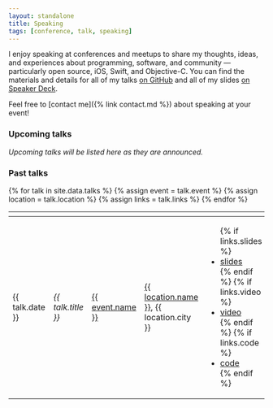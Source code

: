 ```yaml
---
layout: standalone
title: Speaking
tags: [conference, talk, speaking]
---
```


I enjoy speaking at conferences and meetups to share my thoughts, ideas, and experiences about programming,
software, and community &mdash; particularly open source, iOS, Swift, and Objective-C.
You can find the materials and details for all of my talks [on GitHub](https://github.com/jessesquires/talks)
and all of my slides [on Speaker Deck](https://speakerdeck.com/jessesquires).

Feel free to [contact me]({% link contact.md %}) about speaking at your event!

### Upcoming talks

*Upcoming talks will be listed here as they are announced.*

### Past talks

<div class="table-responsive">
    <table class="table table-striped table-bordered align-middle">
        <thead>
            <tr>
                <th width="100"><i class="fa fa-calendar fa-lg" aria-hidden="true"></i></th>
                <th><i class="fa fa-quote-left fa-lg" aria-hidden="true"></i></th>
                <th><i class="fa fa-video-camera fa-lg" aria-hidden="true"></i></th>
                <th><i class="fa fa-map-marker fa-lg" aria-hidden="true"></i></th>
                <th><i class="fa fa-file-text fa-lg" aria-hidden="true"></i></th>
            </tr>
        </thead>
        <tbody>
        {% for talk in site.data.talks %}
            {% assign event = talk.event %}
            {% assign location = talk.location %}
            {% assign links = talk.links %}
            <tr>
                <td>{{ talk.date }}</td>
                <td><i>{{ talk.title }}</i></td>
                <td><a href="{{ event.link }}">{{ event.name }}</a></td>
                <td><a href="{{ location.link }}">{{ location.name }}</a>, {{ location.city }}</td>
                <td>
                    <ul class="list-unstyled list-group list-group-flush text-center">
                    {% if links.slides %}<li><a href="{{ links.slides }}">slides</a></li>{% endif %}
                    {% if links.video %}<li><a href="{{ links.video }}">video</a></li>{% endif %}
                    {% if links.code %}<li><a href="{{ links.code }}">code</a></li>{% endif %}
                    </ul>
                </td>
            </tr>
        {% endfor %}
        </tbody>
    </table>
</div>
